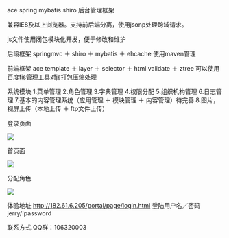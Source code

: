 ace spring  mybatis shiro 后台管理框架

兼容IE8及以上浏览器。支持前后端分离，使用jsonp处理跨域请求。

js文件使用闭包模块化开发，便于修改和维护

后段框架
springmvc ＋ shiro ＋ mybatis ＋ ehcache
使用maven管理

前端框架
ace template ＋ layer ＋ selector ＋ html validate ＋ ztree
可以使用百度fis管理工具对js打包压缩处理

系统模块
1.菜单管理
2.角色管理
3.字典管理
4.权限分配
5.组织机构管理
6.日志管理
7.基本的内容管理系统（应用管理 ＋ 模块管理 ＋ 内容管理）待完善
8.图片，视屏上传（本地上传 ＋ ftp文件上传）

登录页面

<img src="http://img.blog.csdn.net/20161013113521708?watermark/2/text/aHR0cDovL2Jsb2cuY3Nkbi5uZXQv/font/5a6L5L2T/fontsize/400/fill/I0JBQkFCMA==/dissolve/70/gravity/Center"/>

首页面

<img src="http://img.blog.csdn.net/20161013113538670?watermark/2/text/aHR0cDovL2Jsb2cuY3Nkbi5uZXQv/font/5a6L5L2T/fontsize/400/fill/I0JBQkFCMA==/dissolve/70/gravity/Center"/>

分配角色

<img src="http://img.blog.csdn.net/20161013113548396?watermark/2/text/aHR0cDovL2Jsb2cuY3Nkbi5uZXQv/font/5a6L5L2T/fontsize/400/fill/I0JBQkFCMA==/dissolve/70/gravity/Center"/>

体验地址
http://182.61.6.205/portal/page/login.html
登陆用户名／密码 jerry/!password

联系方式
QQ群：106320003
